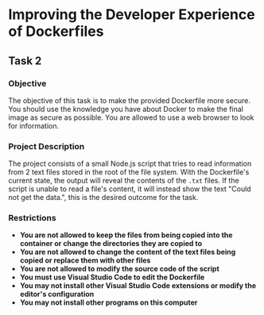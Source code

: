 # Improving the Developer Experience of Dockerfiles

## Task 2

### Objective

The objective of this task is to make the provided Dockerfile more secure. You should use the knowledge you have about Docker to make the final image as secure as possible. You are allowed to use a web browser to look for information.

### Project Description

The project consists of a small Node.js script that tries to read information from 2 text files stored in the root of the file system. With the Dockerfile's current state, the output will reveal the contents of the `.txt` files. If the script is unable to read a file's content, it will instead show the text "Could not get the data.", this is the desired outcome for the task.

### Restrictions

- **You are not allowed to keep the files from being copied into the container or change the directories they are copied to**
- **You are not allowed to change the content of the text files being copied or replace them with other files**
- **You are not allowed to modify the source code of the script**
- **You must use Visual Studio Code to edit the Dockerfile**
- **You may not install other Visual Studio Code extensions or modify the editor's configuration**
- **You may not install other programs on this computer**
